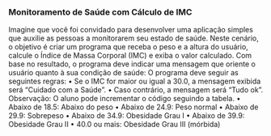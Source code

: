 ### Monitoramento de Saúde com Cálculo de IMC
Imagine que você foi convidado para desenvolver uma aplicação simples que
auxilie as pessoas a monitorarem seu estado de saúde. Neste cenário, o objetivo é
criar um programa que receba o peso e a altura do usuário, calcule o Índice de
Massa Corporal (IMC) e exiba o valor calculado. Com base no resultado, o
programa deve indicar uma mensagem que oriente o usuário quanto à sua
condição de saúde:
O programa deve seguir as seguintes regras:
• Se o IMC for maior ou igual a 30.0, a mensagem exibida será “Cuidado com a
Saúde”.
• Caso contrário, a mensagem será “Tudo ok”.
Observação: O aluno pode incrementar o código seguindo a tabela.
• Abaixo de 18.5: Abaixo do peso
• Abaixo de 24.9: Peso normal
• Abaixo de 29.9: Sobrepeso
• Abaixo de 34.9: Obesidade Grau I
• Abaixo de 39.9: Obesidade Grau II
• 40.0 ou mais: Obesidade Grau III (mórbida)
